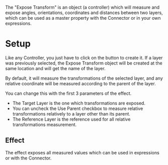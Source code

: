 The "Expose Transform" is an object (a controller) which will measure and expose angles, orientations, coordinates and distances between two layers, which can be used as a master property with the Connector or in your own expressions.

# Setup

Like any Controller, you just have to click on the button to create it. If a layer was previously selected, the Expose Transform object will be created at the same location and will get the name of the layer.

By default, it will measure the transformations of the selected layer, and any relative coordinate will be measured according to the parent of the layer.

You can change this with the first 3 parameters of the effect.

- The Target Layer is the one which transformations are exposed.
- You can uncheck the Use Parent checkbox to measure relative transformations relatively to a layer other than its parent.
- The Reference Layer is the reference used for all relative transformations measurement.

## Effect

The effect exposes all measured values which can be used in expressions or with the Connector.

